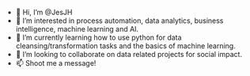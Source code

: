 - 👋 Hi, I’m @JesJH
- 👀 I’m interested in process automation, data analytics, business intelligence, machine learning and AI.
- 🌱 I’m currently learning how to use python for data cleansing/transformation tasks and the basics of machine learning.
- 💞️ I’m looking to collaborate on data related projects for social impact.
- 📫 Shoot me a message!

<!---
JesJH/JesJH is a ✨ special ✨ repository because its `README.md` (this file) appears on your GitHub profile.
You can click the Preview link to take a look at your changes.
--->
